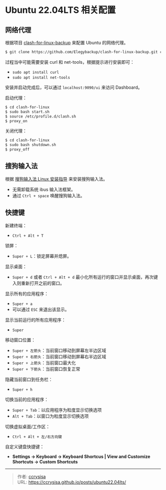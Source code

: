# Ubuntu 22.04LTS 相关配置


## 网络代理

根据项目 [clash-for-linux-backup][cflbp] 来配置 Ubuntu 的网络代理。

```bash
$ git clone https://github.com/Elegybackup/clash-for-linux-backup.git clash-for-linux
```

过程当中可能需要安装 curl 和 net-tools，根据提示进行安装即可：

- `sudo apt install curl`
- `sudo apt install net-tools`

安装并启动完成后，可以通过 `localhost:9090/ui` 来访问 Dashboard。

启动代理：

```bash
$ cd clash-for-linux
$ sudo bash start.sh
$ source /etc/profile.d/clash.sh
$ proxy_on
```

关闭代理：

```bash
$ cd clash-for-linux
$ sudo bash shutdown.sh
$ proxy_off
```

## 搜狗输入法

根据 [搜狗输入法 Linux 安装指导][sougou-linux-guide] 来安装搜狗输入法。

- 无需卸载系统 ibus 输入法框架。
- 通过 `Ctrl + space` 唤醒搜狗输入法。

## 快捷键

新建终端：
- `Ctrl + Alt + T`

锁屏：
- `Super + L`：锁定屏幕并熄屏。

显示桌面：
- `Super + d` 或者 `Ctrl + Alt + d` 最小化所有运行的窗口并显示桌面，再次键入则重新打开之前的窗口。

显示所有的应用程序：
- `Super + a` 
- 可以通过 `ESC` 来退出该显示。

显示当前运行的所有应用程序：
- `Super`

移动窗口位置：
- `Super + 左箭头`：当前窗口移动到屏幕左半边区域
- `Super + 右箭头`：当前窗口移动到屏幕右半边区域
- `Super + 上箭头`：当前窗口最大化
- `Super + 下箭头`：当前窗口恢复正常

隐藏当前窗口到任务栏：
- `Super + h`

切换当前的应用程序：
- `Super + Tab`：以应用程序为粒度显示切换选项
- `Alt + Tab`：以窗口为粒度显示切换选项

切换虚拟桌面/工作区：
- `Ctrl + Alt + 左/右方向键`

自定义键盘快捷键：
- **Settings -> Keyboard -> Keyboard Shortcus | View and Customize Shortcuts -> Custom Shortcuts**


[cflbp]: https://github.com/Elegybackup/clash-for-linux-backup
[sougou-linux-guide]: https://shurufa.sogou.com/linux/guide


---

> 作者: [ccrysisa](https://github.com/ccrysisa)  
> URL: https://ccrysisa.github.io/posts/ubuntu22.04lts/  

